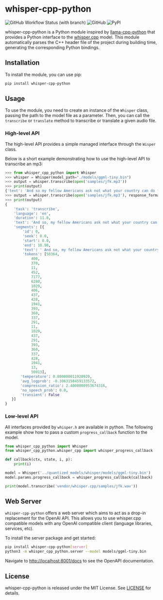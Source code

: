 # whisper-cpp-python

![GitHub Workflow Status (with branch)](https://img.shields.io/github/actions/workflow/status/carloscdias/whisper-cpp-python/build_and_publish.yml)
![GitHub](https://img.shields.io/github/license/carloscdias/whisper-cpp-python)
![PyPI](https://img.shields.io/pypi/v/whisper-cpp-python)

whisper-cpp-python is a Python module inspired by [llama-cpp-python](https://github.com/abetlen/llama-cpp-python) that provides a Python interface to the [whisper.cpp](https://github.com/ggerganov/whisper.cpp) model.
This module automatically parses the C++ header file of the project during building time, generating the corresponding Python bindings.

## Installation

To install the module, you can use pip:

```bash
pip install whisper-cpp-python
```

## Usage

To use the module, you need to create an instance of the `Whisper` class, passing the path to the model file as a parameter. Then, you can call the `transcribe` or `translate` method to transcribe or translate a given audio file.

### High-level API

The high-level API provides a simple managed interface through the `Wisper` class.

Below is a short example demonstrating how to use the high-level API to transcribe an mp3:

```python
>>> from whisper_cpp_python import Whisper
>>> whisper = Whisper(model_path="./models/ggml-tiny.bin")
>>> output = whisper.transcribe(open('samples/jfk.mp3'))
>>> print(output)
{'text': 'And so my fellow Americans ask not what your country can do for you, ask what you can do for your country.'}
>>> output = whisper.transcribe(open('samples/jfk.mp3'), response_format='verbose_json')
>>> print(output)
{
    'task': 'transcribe',
    'language': 'en',
    'duration': 11.0,
    'text': 'And so, my fellow Americans ask not what your country can do for you, ask what you can do for your country.',
    'segments': [{
        'id': 0,
        'seek': 0.0,
        'start': 0.0,
        'end': 10.98,
        'text': ' And so, my fellow Americans ask not what your country can do for you, ask what you can do for your country.',
        'tokens': [50364,
            400,
            370,
            11,
            452,
            7177,
            6280,
            1029,
            406,
            437,
            428,
            1941,
            393,
            360,
            337,
            291,
            11,
            1029,
            437,
            291,
            393,
            360,
            337,
            428,
            1941,
            13,
            50913],
       'temperature': 0.800000011920929,
       'avg_logprob': -0.3063158459133572,
       'compression_ratio': 2.4000000953674316,
       'no_speech_prob': 0.0,
       'transient': False
   }]
}
```

### Low-level API

All interfaces provided by `whisper.h` are available in python. The following example
show how to pass a custom `progress_callback` function to the model.

```python
from whisper_cpp_python import Whisper
from whisper_cpp_python.whisper_cpp import whisper_progress_callback

def callback(ctx, state, i, p):
    print(i)

model = Whisper('../quantized_models/whisper/models/ggml-tiny.bin')
model.params.progress_callback = whisper_progress_callback(callback)

print(model.transcribe('vendor/whisper.cpp/samples/jfk.wav'))
```

## Web Server

`whisper-cpp-python` offers a web server which aims to act as a drop-in replacement for the OpenAI API.
This allows you to use whisper.cpp compatible models with any OpenAI compatible client (language libraries, services, etc).

To install the server package and get started:

```bash
pip install whisper-cpp-python[server]
python3 -m whisper_cpp_python.server --model models/ggml-tiny.bin
```

Navigate to [http://localhost:8001/docs](http://localhost:8001/docs) to see the OpenAPI documentation.

## License

whisper-cpp-python is released under the MIT License. See [LICENSE](LICENSE) for details.
